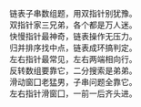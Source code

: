 链表子串数组题，用双指针别犹豫。     
双指针家三兄弟，各个都是万人迷。         
快慢指针最神奇，链表操作无压力。            
归并排序找中点，链表成环搞判定。         
左右指针最常见，左右两端相向行。         
反转数组要靠它，二分搜索是弟弟。         
滑动窗囗老猛男，子串问题全靠它。             
左右指针滑窗囗，一前一后齐头进。            
